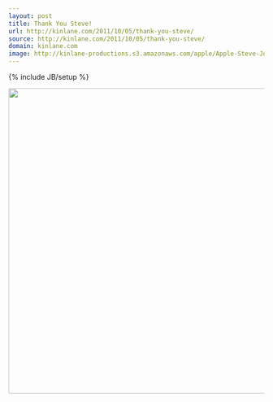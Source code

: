 ```yaml
---
layout: post
title: Thank You Steve!
url: http://kinlane.com/2011/10/05/thank-you-steve/
source: http://kinlane.com/2011/10/05/thank-you-steve/
domain: kinlane.com
image: http://kinlane-productions.s3.amazonaws.com/apple/Apple-Steve-Jobs.png
---
```

{% include JB/setup %}<p>
     <a href="http://www.apple.com/stevejobs/"><img src="http://kinlane-productions.s3.amazonaws.com/apple/Apple-Steve-Jobs.png"
          alt=""
          width="600"
          align="center" /></a>
</p>